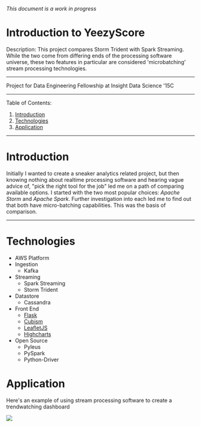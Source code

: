 *This document is a work in progress*

# Introduction to YeezyScore

Description: This project compares Storm Trident with Spark Streaming. While the two come from differing ends of the processing software universe, these two features in particular are considered 'microbatching' stream processing technologies. 

---
 
Project for Data Engineering Fellowship at Insight Data Science '15C

---

Table of Contents:

1. [Introduction](#Introduction)
2. [Technologies](#Technologies)
3. [Application](#Application)

---
# Introduction

Initially I wanted to create a sneaker analytics related project, but then knowing nothing about realtime processing software and hearing vague advice of, "pick the right tool for the job" led me on a path of comparing available options. I started with the two most popular choices: *Apache Storm* and *Apache Spark*. Further investigation into each led me to find out that both have micro-batching capabilities. This was the basis of comparison.

---

# Technologies

* AWS Platform
* Ingestion
	* Kafka
* Streaming
    * Spark Streaming
    * Storm Trident
* Datastore
    * Cassandra
* Front End
	* [Flask](http://flask.pocoo.org/)
	* [Cubism](http://square.github.io/cubism/)
    * [LeafletJS](http://leafletjs.com)
    * [Highcharts](http://highcharts.com)
* Open Source
    * Pyleus
    * PySpark
    * Python-Driver

# Application

Here's an example of using stream processing software to create a trendwatching dashboard

![](http://de.katychuang.me/static/preview.gif)
